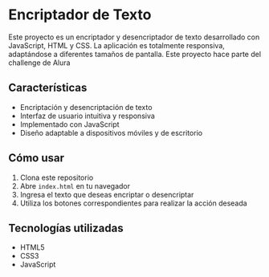 # Encriptador de Texto

Este proyecto es un encriptador y desencriptador de texto desarrollado con JavaScript, HTML y CSS. La aplicación es totalmente responsiva, adaptándose a diferentes tamaños de pantalla. Este proyecto hace parte del challenge de Alura 

## Características

- Encriptación y desencriptación de texto
- Interfaz de usuario intuitiva y responsiva
- Implementado con JavaScript
- Diseño adaptable a dispositivos móviles y de escritorio

## Cómo usar

1. Clona este repositorio
2. Abre `index.html` en tu navegador
3. Ingresa el texto que deseas encriptar o desencriptar
4. Utiliza los botones correspondientes para realizar la acción deseada

## Tecnologías utilizadas

- HTML5
- CSS3
- JavaScript
